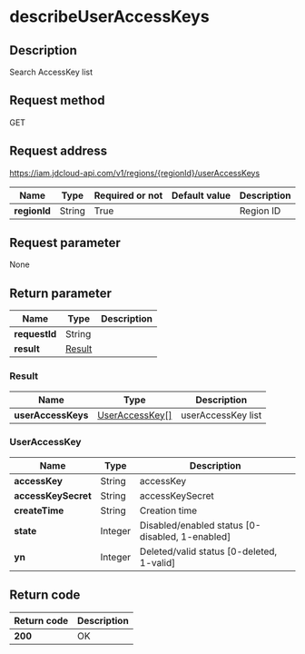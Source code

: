 # describeUserAccessKeys


## Description
Search AccessKey list

## Request method
GET

## Request address
https://iam.jdcloud-api.com/v1/regions/{regionId}/userAccessKeys

|Name|Type|Required or not|Default value|Description|
|---|---|---|---|---|
|**regionId**|String|True||Region ID|

## Request parameter
None


## Return parameter
|Name|Type|Description|
|---|---|---|
|**requestId**|String||
|**result**|[Result](##Result)||


### <a name="Result">Result</a>
|Name|Type|Description|
|---|---|---|
|**userAccessKeys**|[UserAccessKey[]](##UserAccessKey)|userAccessKey list|
### <a name="UserAccessKey">UserAccessKey</a>
|Name|Type|Description|
|---|---|---|
|**accessKey**|String|accessKey|
|**accessKeySecret**|String|accessKeySecret|
|**createTime**|String|Creation time|
|**state**|Integer|Disabled/enabled status [0-disabled, 1-enabled]|
|**yn**|Integer|Deleted/valid status [0-deleted, 1-valid]|

## Return code
|Return code|Description|
|---|---|
|**200**|OK|
